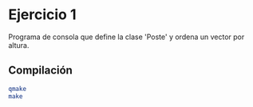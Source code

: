 # Ejercicio 1

Programa de consola que define la clase 'Poste' y ordena un vector por altura.

## Compilación

```bash
qmake
make
```
